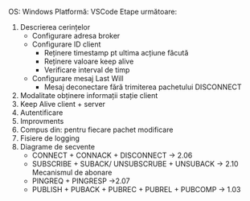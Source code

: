 OS: Windows
Platformă: VSCode
Etape următoare:
1. Descrierea cerințelor
    - Configurare adresa broker
    - Configurare ID client
        - Reținere timestamp pt ultima acțiune făcută
        - Reținere valoare keep alive
        - Verificare interval de timp
    - Configurare mesaj Last Will
        - Mesaj deconectare fără trimiterea pachetului DISCONNECT
2. Modalitate obținere informații stație client
3. Keep Alive client + server
4. Autentificare
5. Improvments
6. Compus din: pentru fiecare pachet modificare
7. Fisiere de logging
8. Diagrame de secvente
   - CONNECT + CONNACK + DISCONNECT -> 2.06
   - SUBSCRIBE + SUBACK/ UNSUBSCRUBE + UNSUBACK -> 2.10 Mecanismul de abonare
   - PINGREQ + PINGRESP ->2.07
   - PUBLISH + PUBACK + PUBREC + PUBREL + PUBCOMP -> 1.03

